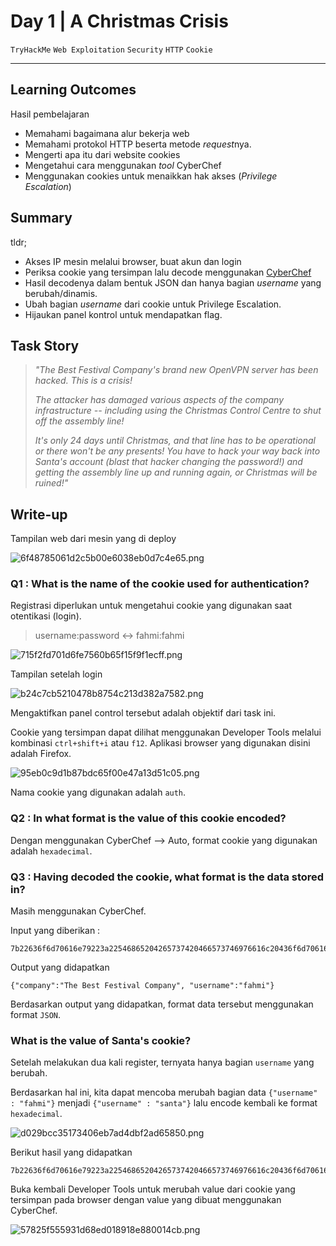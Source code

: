 # Day 1 | A Christmas Crisis

`TryHackMe` `Web Exploitation` `Security` `HTTP` `Cookie`

---

## Learning Outcomes

Hasil pembelajaran 

- Memahami bagaimana alur bekerja web 
- Memahami protokol HTTP beserta metode *request*nya.
- Mengerti apa itu dari website cookies
- Mengetahui cara menggunakan *tool* CyberChef
- Menggunakan cookies untuk menaikkan hak akses (*Privilege Escalation*)

## Summary

tldr;

- Akses IP mesin melalui browser, buat akun dan login
- Periksa cookie yang tersimpan lalu decode menggunakan [CyberChef](https://gchq.github.io/CyberChef/)
- Hasil decodenya dalam bentuk JSON dan hanya bagian *username* yang berubah/dinamis.
- Ubah bagian *username* dari cookie untuk Privilege Escalation.
- Hijaukan panel kontrol untuk mendapatkan flag.


## Task Story

> *"The Best Festival Company's brand new OpenVPN server has been hacked. This is a crisis!*  
>
> *The attacker has damaged various aspects of the company infrastructure -- including using the Christmas Control Centre to shut off the assembly line!*
>
> *It's only 24 days until Christmas, and that line has to be operational or there won't be any presents! You have to hack your way  back into Santa's account (blast that hacker changing the password!) and getting the assembly line up and running again, or Christmas will be ruined!"*

## Write-up

Tampilan web dari mesin yang di deploy 

![6f48785061d2c5b00e6038eb0d7c4e65.png](./_resources/d6fd84485b614c858eec4fe50b618753.png)


### Q1 : What is the name of the cookie used for authentication?

Registrasi diperlukan untuk mengetahui cookie yang digunakan saat otentikasi (login).

> username:password <-> fahmi:fahmi

![715f2fd701d6fe7560b65f15f9f1ecff.png](./_resources/633ec0092c734809b6ec32c15c407753.png)

Tampilan setelah login

![b24c7cb5210478b8754c213d382a7582.png](./_resources/31bef68fc7cf4616afbe8791fc5f66f6.png)

Mengaktifkan panel control tersebut adalah objektif dari task ini.

Cookie yang tersimpan dapat dilihat menggunakan Developer Tools melalui kombinasi `ctrl+shift+i` atau `f12`. Aplikasi browser yang digunakan disini adalah Firefox.

![95eb0c9d1b87bdc65f00e47a13d51c05.png](./_resources/b2f3c6dcf09c4453b0ac0f946187569b.png)

Nama cookie yang digunakan adalah `auth`.

### Q2 : In what format is the value of this cookie encoded?

Dengan menggunakan CyberChef --> Auto, format cookie yang digunakan adalah `hexadecimal`.

### Q3 : Having decoded the cookie, what format is the data stored in?

Masih menggunakan CyberChef.

Input yang diberikan :

```
7b22636f6d70616e79223a22546865204265737420466573746976616c20436f6d70616e79222c2022757365726e616d65223a226661686d69227d
```

Output yang didapatkan 
```
{"company":"The Best Festival Company", "username":"fahmi"}
```

Berdasarkan output yang didapatkan, format data tersebut menggunakan format `JSON`.

### What is the value of Santa's cookie?

Setelah melakukan dua kali register, ternyata hanya bagian `username` yang berubah. 

Berdasarkan hal ini, kita dapat mencoba merubah bagian data `{"username" : "fahmi"}` menjadi `{"username" : "santa"}` lalu encode kembali ke format `hexadecimal`.

![d029bcc35173406eb7ad4dbf2ad65850.png](./_resources/d029bcc35173406eb7ad4dbf2ad65850.png)


Berikut hasil yang didapatkan

```
7b22636f6d70616e79223a22546865204265737420466573746976616c20436f6d70616e79222c2022757365726e616d65223a226661686d69227d
```

Buka kembali Developer Tools untuk merubah value dari cookie yang tersimpan pada browser dengan value yang dibuat menggunakan CyberChef.

![57825f555931d68ed018918e880014cb.png](./_resources/b7b94bc5c88e44038832055e598a60a3.png)